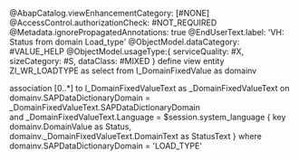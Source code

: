 @AbapCatalog.viewEnhancementCategory: [#NONE]
@AccessControl.authorizationCheck: #NOT_REQUIRED
@Metadata.ignorePropagatedAnnotations: true
@EndUserText.label: 'VH: Status from domain Load_type'
@ObjectModel.dataCategory: #VALUE_HELP
@ObjectModel.usageType:{
    serviceQuality: #X,
    sizeCategory: #S,
    dataClass: #MIXED
}
define view entity ZI_WR_LOADTYPE 
  as select from I_DomainFixedValue as domainv
  
  association [0..*] to I_DomainFixedValueText as _DomainFixedValueText on  domainv.SAPDataDictionaryDomain = _DomainFixedValueText.SAPDataDictionaryDomain                                                                       
                                                                         and _DomainFixedValueText.Language  = $session.system_language
{
  key domainv.DomainValue  as Status,
      domainv._DomainFixedValueText.DomainText   as StatusText
}
where
  domainv.SAPDataDictionaryDomain = 'LOAD_TYPE' 
  

  
  
